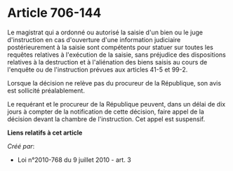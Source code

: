 # Article 706-144

Le magistrat qui a ordonné ou autorisé la saisie d'un bien ou le juge d'instruction en cas d'ouverture d'une information
judiciaire postérieurement à la saisie sont compétents pour statuer sur toutes les requêtes relatives à l'exécution de la
saisie, sans préjudice des dispositions relatives à la destruction et à l'aliénation des biens saisis au cours de l'enquête
ou de l'instruction prévues aux articles 41-5 et 99-2. 

Lorsque la décision ne relève pas du procureur de la République, son avis est sollicité préalablement. 

Le requérant et le procureur de la République peuvent, dans un délai de dix jours à compter de la notification de cette
décision, faire appel de la décision devant la chambre de l'instruction. Cet appel est suspensif.

**Liens relatifs à cet article**

_Créé par_:

  - Loi n°2010-768 du 9 juillet 2010 - art. 3
